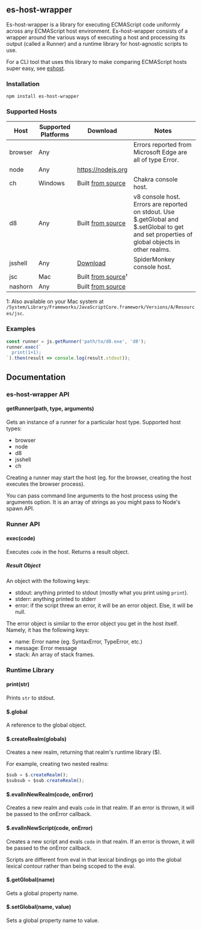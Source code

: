 ## es-host-wrapper

Es-host-wrapper is a library for executing ECMAScript code uniformly across any ECMAScript host environment. Es-host-wrapper consists of a wrapper around the various ways of executing a host and processing its output (called a Runner) and a runtime library for host-agnostic scripts to use.

For a CLI tool that uses this library to make comparing ECMAScript hosts super easy, see [eshost](https://github.com/bterlson/eshost).

### Installation

```
npm install es-host-wrapper
```

### Supported Hosts

| Host | Supported Platforms | Download | Notes |
|------|---------------------|----------|-------|
| browser | Any | | Errors reported from Microsoft Edge are all of type Error. |
| node | Any | https://nodejs.org | |
| ch | Windows | Built [from source](https://github.com/microsoft/chakracore)| Chakra console host. |
| d8 | Any | Built [from source](https://github.com/v8/v8) | v8 console host. Errors are reported on stdout. Use $.getGlobal and $.setGlobal to get and set properties of global objects in other realms. |
| jsshell | Any | [Download](https://archive.mozilla.org/pub/firefox/nightly/latest-mozilla-central/) | SpiderMonkey console host. |
| jsc | Mac | Built [from source](http://trac.webkit.org/wiki/JavaScriptCore)¹ | |
| nashorn | Any | Built [from source](https://wiki.openjdk.java.net/display/Nashorn/Building+Nashorn) | |

1: Also available on your Mac system at `/System/Library/Frameworks/JavaScriptCore.framework/Versions/A/Resources/jsc`.

### Examples

```js
const runner = js.getRunner('path/to/d8.exe', 'd8');
runner.exec(`
  print(1+1);
`).then(result => console.log(result.stdout));
```

## Documentation

### es-host-wrapper API

#### getRunner(path, type, arguments)
Gets an instance of a runner for a particular host type. Supported host types:

* browser
* node
* d8
* jsshell
* ch

Creating a runner may start the host (eg. for the browser, creating the host executes the browser process).

You can pass command line arguments to the host process using the arguments option. It is an array of strings as you might pass to Node's spawn API.

### Runner API

#### exec(code)
Executes `code` in the host. Returns a result object.

##### Result Object
An object with the following keys:

* stdout: anything printed to stdout (mostly what you print using `print`).
* stderr: anything printed to stderr
* error: if the script threw an error, it will be an error object. Else, it will be null.

The error object is similar to the error object you get in the host itself. Namely, it has the following keys:

* name: Error name (eg. SyntaxError, TypeError, etc.)
* message: Error message
* stack: An array of stack frames.

### Runtime Library

#### print(str)
Prints `str` to stdout.

#### $.global
A reference to the global object.

#### $.createRealm(globals)
Creates a new realm, returning that realm's runtime library ($).

For example, creating two nested realms:

```js
$sub = $.createRealm();
$subsub = $sub.createRealm();
```

#### $.evalInNewRealm(code, onError)
Creates a new realm and evals `code` in that realm. If an error is thrown, it will be passed to the onError callback.

#### $.evalInNewScript(code, onError)
Creates a new script and evals `code` in that realm. If an error is thrown, it will be passed to the onError callback.

Scripts are different from eval in that lexical bindings go into the global lexical contour rather than being scoped to the eval.

#### $.getGlobal(name)
Gets a global property name.

#### $.setGlobal(name, value)
Sets a global property name to value.

